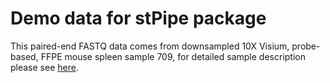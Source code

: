 # Demo data for stPipe package

This paired-end FASTQ data comes from downsampled 10X Visium, probe-based, FFPE mouse spleen sample 709, for detailed sample description please see [here](https://www.biorxiv.org/content/10.1101/2024.03.13.584910v1.abstract).



